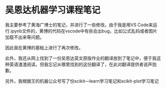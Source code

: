 # 吴恩达机器学习课程笔记
我主要参考了黄海广博士的笔记，并进行了一些修改。由于我是用VS Code来运行.ipynb文件的，黄博的代码在vscode中有些会出bug，比如公式乱码或者图片加载不出来等问题。

因此我在黄博的基础上进行了再次修改。

此外，我还从网上找到了一份吴恩达英文原版作业的翻译放到了笔记中，便于我这种英语渣渣阅读。但我忘记从哪里找到的这份翻译了，在此对翻译提供者说声抱歉。

另外，我根据王的机器公众号写了份scikit—learn学习笔记和scikit-plot学习笔记